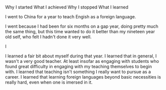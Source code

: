 Why I started
What I achieved
Why I stopped
What I learned

I went to China for a year to teach Engish as a foreign language.

I went because I had been for six months on a gap year, doing pretty much the 
same thing, but this time wanted to do it better than my nineteen year old self, 
who felt I hadn't done it very well.

I 

I learned a fair bit about myself during that year.  I learned that in general, I 
wasn't a very good teacher.  At least insofar as engaging with students who found 
great difficulty in engaging with my teaching themselves to begin with.  I 
learned that teaching isn't something I really want to pursue as a career.  I 
learned that learning foreign languages beyond basic necessities is really hard, 
even when one is imersed in it.  

